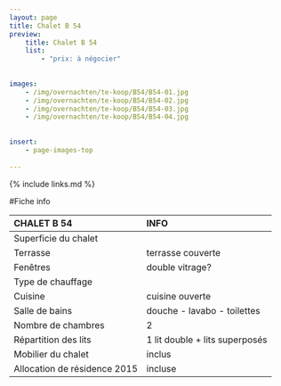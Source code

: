 ```yaml
---
layout: page
title: Chalet B 54
preview: 
    title: Chalet B 54
    list:
        - "prix: à négocier"
        
        
images:
    - /img/overnachten/te-koop/B54/B54-01.jpg
    - /img/overnachten/te-koop/B54/B54-02.jpg
    - /img/overnachten/te-koop/B54/B54-03.jpg
    - /img/overnachten/te-koop/B54/B54-04.jpg
    
    
insert:
    - page-images-top
    
---
```


{% include links.md %}



#Fiche info

CHALET B 54                 | INFO        | 
:---------------------------|:------------|
Superficie du chalet        |
Terrasse                    |terrasse couverte  
Fenêtres                    |double vitrage?
Type de chauffage           |
Cuisine                     |cuisine ouverte
Salle de bains              |douche - lavabo - toilettes
Nombre de chambres          |2
Répartition des lits        |1 lit double + lits superposés
Mobilier du chalet          |inclus
Allocation de résidence 2015|incluse